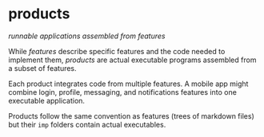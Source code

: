 # products
*runnable applications assembled from features*

While *features* describe specific features and the code needed to implement them, *products* are actual executable programs assembled from a subset of features.

Each product integrates code from multiple features. A mobile app might combine login, profile, messaging, and notifications features into one executable application.

Products follow the same convention as features (trees of markdown files) but their `imp` folders contain actual executables.
